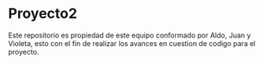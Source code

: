 # Proyecto2

Este repositorio es propiedad de este equipo conformado por Aldo, Juan y Violeta, esto con el fin de realizar los avances en cuestion de codigo para el proyecto.